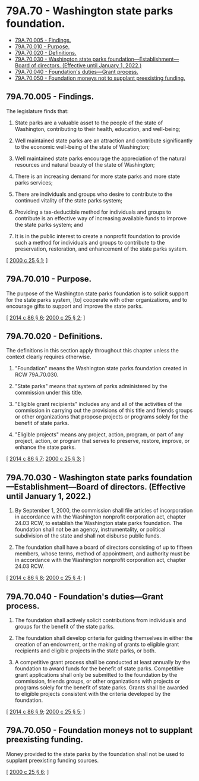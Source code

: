 # 79A.70 - Washington state parks foundation.
* [79A.70.005 - Findings.](#79a70005---findings)
* [79A.70.010 - Purpose.](#79a70010---purpose)
* [79A.70.020 - Definitions.](#79a70020---definitions)
* [79A.70.030 - Washington state parks foundation—Establishment—Board of directors. (Effective until January 1, 2022.)](#79a70030---washington-state-parks-foundationestablishmentboard-of-directors-effective-until-january-1-2022)
* [79A.70.040 - Foundation's duties—Grant process.](#79a70040---foundations-dutiesgrant-process)
* [79A.70.050 - Foundation moneys not to supplant preexisting funding.](#79a70050---foundation-moneys-not-to-supplant-preexisting-funding)
## 79A.70.005 - Findings.
The legislature finds that:

1. State parks are a valuable asset to the people of the state of Washington, contributing to their health, education, and well-being;

2. Well maintained state parks are an attraction and contribute significantly to the economic well-being of the state of Washington;

3. Well maintained state parks encourage the appreciation of the natural resources and natural beauty of the state of Washington;

4. There is an increasing demand for more state parks and more state parks services;

5. There are individuals and groups who desire to contribute to the continued vitality of the state parks system;

6. Providing a tax-deductible method for individuals and groups to contribute is an effective way of increasing available funds to improve the state parks system; and

7. It is in the public interest to create a nonprofit foundation to provide such a method for individuals and groups to contribute to the preservation, restoration, and enhancement of the state parks system.

\[ [2000 c 25 § 1](https://lawfilesext.leg.wa.gov/biennium/1999-00/Pdf/Bills/Session%20Laws/Senate/6147-S.SL.pdf?cite=2000%20c%2025%20§%201); \]

## 79A.70.010 - Purpose.
The purpose of the Washington state parks foundation is to solicit support for the state parks system, [to] cooperate with other organizations, and to encourage gifts to support and improve the state parks.

\[ [2014 c 86 § 6](https://lawfilesext.leg.wa.gov/biennium/2013-14/Pdf/Bills/Session%20Laws/Senate/6034.SL.pdf?cite=2014%20c%2086%20§%206); [2000 c 25 § 2](https://lawfilesext.leg.wa.gov/biennium/1999-00/Pdf/Bills/Session%20Laws/Senate/6147-S.SL.pdf?cite=2000%20c%2025%20§%202); \]

## 79A.70.020 - Definitions.
The definitions in this section apply throughout this chapter unless the context clearly requires otherwise.

1. "Foundation" means the Washington state parks foundation created in RCW 79A.70.030.

2. "State parks" means that system of parks administered by the commission under this title.

3. "Eligible grant recipients" includes any and all of the activities of the commission in carrying out the provisions of this title and friends groups or other organizations that propose projects or programs solely for the benefit of state parks.

4. "Eligible projects" means any project, action, program, or part of any project, action, or program that serves to preserve, restore, improve, or enhance the state parks.

\[ [2014 c 86 § 7](https://lawfilesext.leg.wa.gov/biennium/2013-14/Pdf/Bills/Session%20Laws/Senate/6034.SL.pdf?cite=2014%20c%2086%20§%207); [2000 c 25 § 3](https://lawfilesext.leg.wa.gov/biennium/1999-00/Pdf/Bills/Session%20Laws/Senate/6147-S.SL.pdf?cite=2000%20c%2025%20§%203); \]

## 79A.70.030 - Washington state parks foundation—Establishment—Board of directors. (Effective until January 1, 2022.)
1. By September 1, 2000, the commission shall file articles of incorporation in accordance with the Washington nonprofit corporation act, chapter 24.03 RCW, to establish the Washington state parks foundation. The foundation shall not be an agency, instrumentality, or political subdivision of the state and shall not disburse public funds.

2. The foundation shall have a board of directors consisting of up to fifteen members, whose terms, method of appointment, and authority must be in accordance with the Washington nonprofit corporation act, chapter 24.03 RCW.

\[ [2014 c 86 § 8](https://lawfilesext.leg.wa.gov/biennium/2013-14/Pdf/Bills/Session%20Laws/Senate/6034.SL.pdf?cite=2014%20c%2086%20§%208); [2000 c 25 § 4](https://lawfilesext.leg.wa.gov/biennium/1999-00/Pdf/Bills/Session%20Laws/Senate/6147-S.SL.pdf?cite=2000%20c%2025%20§%204); \]

## 79A.70.040 - Foundation's duties—Grant process.
1. The foundation shall actively solicit contributions from individuals and groups for the benefit of the state parks.

2. The foundation shall develop criteria for guiding themselves in either the creation of an endowment, or the making of grants to eligible grant recipients and eligible projects in the state parks, or both.

3. A competitive grant process shall be conducted at least annually by the foundation to award funds for the benefit of state parks. Competitive grant applications shall only be submitted to the foundation by the commission, friends groups, or other organizations with projects or programs solely for the benefit of state parks.  Grants shall be awarded to eligible projects consistent with the criteria developed by the foundation.

\[ [2014 c 86 § 9](https://lawfilesext.leg.wa.gov/biennium/2013-14/Pdf/Bills/Session%20Laws/Senate/6034.SL.pdf?cite=2014%20c%2086%20§%209); [2000 c 25 § 5](https://lawfilesext.leg.wa.gov/biennium/1999-00/Pdf/Bills/Session%20Laws/Senate/6147-S.SL.pdf?cite=2000%20c%2025%20§%205); \]

## 79A.70.050 - Foundation moneys not to supplant preexisting funding.
Money provided to the state parks by the foundation shall not be used to supplant preexisting funding sources.

\[ [2000 c 25 § 6](https://lawfilesext.leg.wa.gov/biennium/1999-00/Pdf/Bills/Session%20Laws/Senate/6147-S.SL.pdf?cite=2000%20c%2025%20§%206); \]

